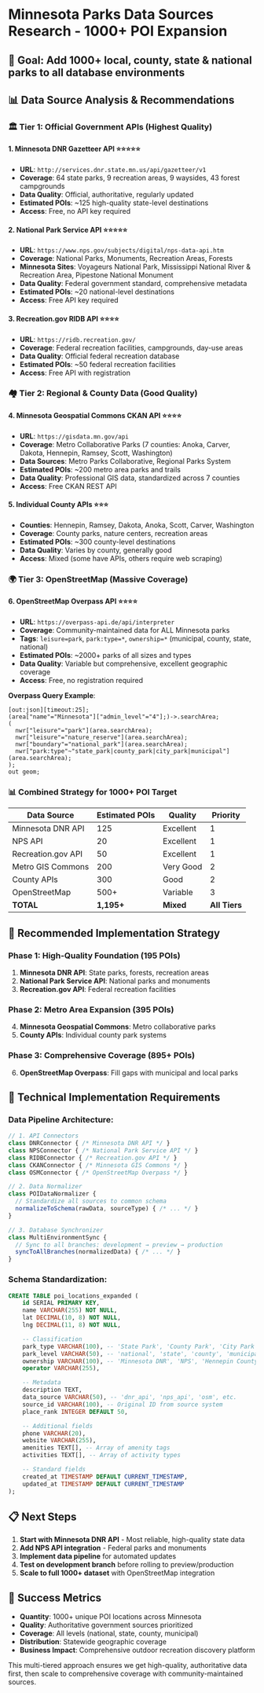 # Minnesota Parks Data Sources Research - 1000+ POI Expansion

## 🎯 **Goal**: Add 1000+ local, county, state & national parks to all database environments

## 📊 **Data Source Analysis & Recommendations**

### **🏛️ Tier 1: Official Government APIs (Highest Quality)**

#### 1. **Minnesota DNR Gazetteer API** ⭐⭐⭐⭐⭐
- **URL**: `http://services.dnr.state.mn.us/api/gazetteer/v1`
- **Coverage**: 64 state parks, 9 recreation areas, 9 waysides, 43 forest campgrounds
- **Data Quality**: Official, authoritative, regularly updated
- **Estimated POIs**: ~125 high-quality state-level destinations
- **Access**: Free, no API key required

#### 2. **National Park Service API** ⭐⭐⭐⭐⭐
- **URL**: `https://www.nps.gov/subjects/digital/nps-data-api.htm`
- **Coverage**: National Parks, Monuments, Recreation Areas, Forests
- **Minnesota Sites**: Voyageurs National Park, Mississippi National River & Recreation Area, Pipestone National Monument
- **Data Quality**: Federal government standard, comprehensive metadata
- **Estimated POIs**: ~20 national-level destinations
- **Access**: Free API key required

#### 3. **Recreation.gov RIDB API** ⭐⭐⭐⭐
- **URL**: `https://ridb.recreation.gov/`
- **Coverage**: Federal recreation facilities, campgrounds, day-use areas
- **Data Quality**: Official federal recreation database
- **Estimated POIs**: ~50 federal recreation facilities
- **Access**: Free API with registration

### **🏘️ Tier 2: Regional & County Data (Good Quality)**

#### 4. **Minnesota Geospatial Commons CKAN API** ⭐⭐⭐⭐
- **URL**: `https://gisdata.mn.gov/api`
- **Coverage**: Metro Collaborative Parks (7 counties: Anoka, Carver, Dakota, Hennepin, Ramsey, Scott, Washington)
- **Data Sources**: Metro Parks Collaborative, Regional Parks System
- **Estimated POIs**: ~200 metro area parks and trails
- **Data Quality**: Professional GIS data, standardized across 7 counties
- **Access**: Free CKAN REST API

#### 5. **Individual County APIs** ⭐⭐⭐
- **Counties**: Hennepin, Ramsey, Dakota, Anoka, Scott, Carver, Washington
- **Coverage**: County parks, nature centers, recreation areas
- **Estimated POIs**: ~300 county-level destinations
- **Data Quality**: Varies by county, generally good
- **Access**: Mixed (some have APIs, others require web scraping)

### **🌍 Tier 3: OpenStreetMap (Massive Coverage)**

#### 6. **OpenStreetMap Overpass API** ⭐⭐⭐⭐
- **URL**: `https://overpass-api.de/api/interpreter`
- **Coverage**: Community-maintained data for ALL Minnesota parks
- **Tags**: `leisure=park`, `park:type=*`, `ownership=*` (municipal, county, state, national)
- **Estimated POIs**: ~2000+ parks of all sizes and types
- **Data Quality**: Variable but comprehensive, excellent geographic coverage
- **Access**: Free, no registration required

**Overpass Query Example**:
```overpass
[out:json][timeout:25];
(area["name"="Minnesota"]["admin_level"="4"];)->.searchArea;
(
  nwr["leisure"="park"](area.searchArea);
  nwr["leisure"="nature_reserve"](area.searchArea);
  nwr["boundary"="national_park"](area.searchArea);
  nwr["park:type"~"state_park|county_park|city_park|municipal"](area.searchArea);
);
out geom;
```

### **📊 Combined Strategy for 1000+ POI Target**

| Data Source | Estimated POIs | Quality | Priority |
|-------------|---------------|---------|----------|
| Minnesota DNR API | 125 | Excellent | 1 |
| NPS API | 20 | Excellent | 1 |
| Recreation.gov API | 50 | Excellent | 1 |
| Metro GIS Commons | 200 | Very Good | 2 |
| County APIs | 300 | Good | 2 |
| OpenStreetMap | 500+ | Variable | 3 |
| **TOTAL** | **1,195+** | **Mixed** | **All Tiers** |

## 🚀 **Recommended Implementation Strategy**

### **Phase 1: High-Quality Foundation (195 POIs)**
1. **Minnesota DNR API**: State parks, forests, recreation areas
2. **National Park Service API**: National parks and monuments
3. **Recreation.gov API**: Federal recreation facilities

### **Phase 2: Metro Area Expansion (395 POIs)**
4. **Minnesota Geospatial Commons**: Metro collaborative parks
5. **County APIs**: Individual county park systems

### **Phase 3: Comprehensive Coverage (895+ POIs)**
6. **OpenStreetMap Overpass**: Fill gaps with municipal and local parks

## 🔧 **Technical Implementation Requirements**

### **Data Pipeline Architecture**:
```javascript
// 1. API Connectors
class DNRConnector { /* Minnesota DNR API */ }
class NPSConnector { /* National Park Service API */ }
class RIDBConnector { /* Recreation.gov API */ }
class CKANConnector { /* Minnesota GIS Commons */ }
class OSMConnector { /* OpenStreetMap Overpass */ }

// 2. Data Normalizer
class POIDataNormalizer {
  // Standardize all sources to common schema
  normalizeToSchema(rawData, sourceType) { /* ... */ }
}

// 3. Database Synchronizer
class MultiEnvironmentSync {
  // Sync to all branches: development → preview → production
  syncToAllBranches(normalizedData) { /* ... */ }
}
```

### **Schema Standardization**:
```sql
CREATE TABLE poi_locations_expanded (
    id SERIAL PRIMARY KEY,
    name VARCHAR(255) NOT NULL,
    lat DECIMAL(10, 8) NOT NULL,
    lng DECIMAL(11, 8) NOT NULL,

    -- Classification
    park_type VARCHAR(100), -- 'State Park', 'County Park', 'City Park', etc.
    park_level VARCHAR(50), -- 'national', 'state', 'county', 'municipal'
    ownership VARCHAR(100), -- 'Minnesota DNR', 'NPS', 'Hennepin County', etc.
    operator VARCHAR(255),

    -- Metadata
    description TEXT,
    data_source VARCHAR(50), -- 'dnr_api', 'nps_api', 'osm', etc.
    source_id VARCHAR(100), -- Original ID from source system
    place_rank INTEGER DEFAULT 50,

    -- Additional fields
    phone VARCHAR(20),
    website VARCHAR(255),
    amenities TEXT[], -- Array of amenity tags
    activities TEXT[], -- Array of activity types

    -- Standard fields
    created_at TIMESTAMP DEFAULT CURRENT_TIMESTAMP,
    updated_at TIMESTAMP DEFAULT CURRENT_TIMESTAMP
);
```

## 📋 **Next Steps**

1. **Start with Minnesota DNR API** - Most reliable, high-quality state data
2. **Add NPS API integration** - Federal parks and monuments
3. **Implement data pipeline** for automated updates
4. **Test on development branch** before rolling to preview/production
5. **Scale to full 1000+ dataset** with OpenStreetMap integration

## 🎯 **Success Metrics**

- **Quantity**: 1000+ unique POI locations across Minnesota
- **Quality**: Authoritative government sources prioritized
- **Coverage**: All levels (national, state, county, municipal)
- **Distribution**: Statewide geographic coverage
- **Business Impact**: Comprehensive outdoor recreation discovery platform

This multi-tiered approach ensures we get high-quality, authoritative data first, then scale to comprehensive coverage with community-maintained sources.
